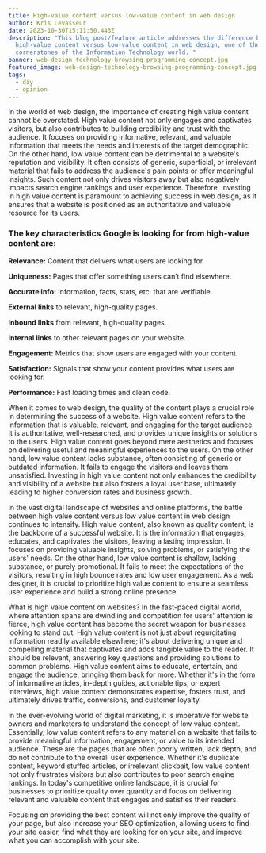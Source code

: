 ```yaml
---
title: High-value content versus low-value content in web design
author: Kris Levasseur
date: 2023-10-30T15:11:50.443Z
description: "This blog post/feature article addresses the difference between
  high-value content versus low-value content in web design, one of the
  cornerstones of the Information Technology world. "
banner: web-design-technology-browsing-programming-concept.jpg
featured_image: web-design-technology-browsing-programming-concept.jpg
tags:
  - diy
  - opinion
---
```


In the world of web design, the importance of creating high value content cannot be overstated. High value content not only engages and captivates visitors, but also contributes to building credibility and trust with the audience. It focuses on providing informative, relevant, and valuable information that meets the needs and interests of the target demographic. On the other hand, low value content can be detrimental to a website's reputation and visibility. It often consists of generic, superficial, or irrelevant material that fails to address the audience's pain points or offer meaningful insights. Such content not only drives visitors away but also negatively impacts search engine rankings and user experience. Therefore, investing in high value content is paramount to achieving success in web design, as it ensures that a website is positioned as an authoritative and valuable resource for its users.




### The key characteristics Google is looking for from high-value content are: 

**Relevance:** Content that delivers what users are looking for.

**Uniqueness:** Pages that offer something users can’t find elsewhere.

**Accurate info:** Information, facts, stats, etc. that are verifiable.

**External links** to relevant, high-quality pages.

**Inbound links** from relevant, high-quality pages.

**Internal links** to other relevant pages on your website.

**Engagement:** Metrics that show users are engaged with your content.

**Satisfaction:** Signals that show your content provides what users are looking for.

**Performance:** Fast loading times and clean code.

When it comes to web design, the quality of the content plays a crucial role in determining the success of a website. High value content refers to the information that is valuable, relevant, and engaging for the target audience. It is authoritative, well-researched, and provides unique insights or solutions to the users. High value content goes beyond mere aesthetics and focuses on delivering useful and meaningful experiences to the users. On the other hand, low value content lacks substance, often consisting of generic or outdated information. It fails to engage the visitors and leaves them unsatisfied. Investing in high value content not only enhances the credibility and visibility of a website but also fosters a loyal user base, ultimately leading to higher conversion rates and business growth.




In the vast digital landscape of websites and online platforms, the battle between high value content versus low value content in web design continues to intensify. High value content, also known as quality content, is the backbone of a successful website. It is the information that engages, educates, and captivates the visitors, leaving a lasting impression. It focuses on providing valuable insights, solving problems, or satisfying the users' needs. On the other hand, low value content is shallow, lacking substance, or purely promotional. It fails to meet the expectations of the visitors, resulting in high bounce rates and low user engagement. As a web designer, it is crucial to prioritize high value content to ensure a seamless user experience and build a strong online presence.




What is high value content on websites? In the fast-paced digital world, where attention spans are dwindling and competition for users' attention is fierce, high value content has become the secret weapon for businesses looking to stand out. High value content is not just about regurgitating information readily available elsewhere; it's about delivering unique and compelling material that captivates and adds tangible value to the reader. It should be relevant, answering key questions and providing solutions to common problems. High value content aims to educate, entertain, and engage the audience, bringing them back for more. Whether it's in the form of informative articles, in-depth guides, actionable tips, or expert interviews, high value content demonstrates expertise, fosters trust, and ultimately drives traffic, conversions, and customer loyalty.




In the ever-evolving world of digital marketing, it is imperative for website owners and marketers to understand the concept of low value content. Essentially, low value content refers to any material on a website that fails to provide meaningful information, engagement, or value to its intended audience. These are the pages that are often poorly written, lack depth, and do not contribute to the overall user experience. Whether it's duplicate content, keyword stuffed articles, or irrelevant clickbait, low value content not only frustrates visitors but also contributes to poor search engine rankings. In today's competitive online landscape, it is crucial for businesses to prioritize quality over quantity and focus on delivering relevant and valuable content that engages and satisfies their readers.

Focusing on providing the best content will not only improve the quality of your page, but also increase your SEO optimization, allowing users to find your site easier, find what they are looking for on your site, and improve what you can accomplish with your site.

